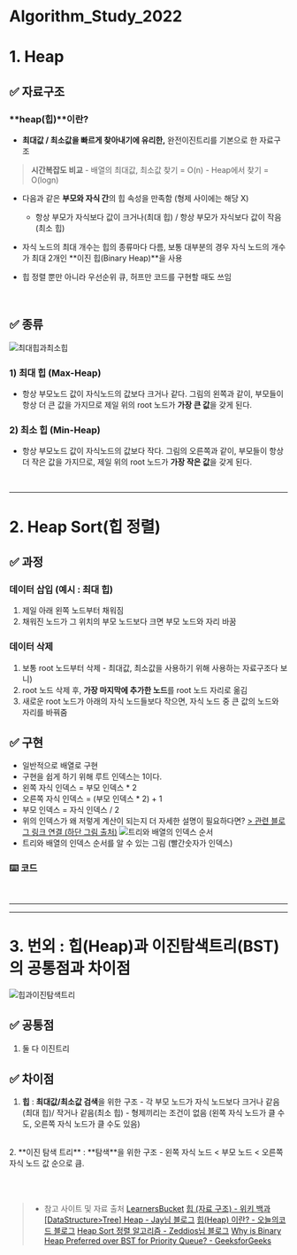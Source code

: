 # Algorithm_Study_2022

# 1. Heap 
## ✅ 자료구조
### **heap(힙)**이란? 

- **최대값 / 최소값을 빠르게 찾아내기에 유리한,** 완전이진트리를 기본으로 한 자료구조
> **시간복잡도 비교**
	- 배열의 최대값, 최소값 찾기 = O(n)
    - Heap에서 찾기 = O(logn) 


- 다음과 같은 **부모와 자식 간**의 힙 속성을 만족함 (형제 사이에는 해당 X)
	- 항상 부모가 자식보다 값이 크거나(최대 힙) / 항상 부모가 자식보다 값이 작음 (최소 힙)
    
- 자식 노드의 최대 개수는 힙의 종류마다 다름, 보통 대부분의 경우 자식 노드의 개수가 최대 2개인 **이진 힙(Binary Heap)**을 사용
- 힙 정렬 뿐만 아니라 우선순위 큐, 허프만 코드를 구현할 때도 쓰임

<br>


## ✅ 종류 
![최대힙과최소힙](https://velog.velcdn.com/images/ohjiae/post/8fdaeaf0-d528-41c7-b0fd-53ff5441f7d4/image.png)
### 1) 최대 힙 (Max-Heap)

- 항상 부모노드 값이 자식노드의 값보다 크거나 같다.
그림의 왼쪽과 같이, 부모들이 항상 더 큰 값을 가지므로 제일 위의 root 노드가 **가장 큰 값**을 갖게 된다. 

### 2) 최소 힙 (Min-Heap)

- 항상 부모노드 값이 자식노드의 값보다 작다.
그림의 오른쪽과 같이, 부모들이 항상 더 작은 값을 가지므로, 제일 위의 root 노드가 **가장 작은 값**을 갖게 된다.

<br>

---
<p>

  
# 2. Heap Sort(힙 정렬)
  
  ## ✅ 과정
  ### 데이터 삽입 (예시 : 최대 힙)
  1) 제일 아래 왼쪽 노드부터 채워짐
  2) 채워진 노드가 그 위치의 부모 노드보다 크면 부모 노드와 자리 바꿈
  
  ### 데이터 삭제
  1) 보통 root 노드부터 삭제
  	- 최대값, 최소값을 사용하기 위해 사용하는 자료구조다 보니)
  2) root 노드 삭제 후, **가장 마지막에 추가한 노드**를 root 노드 자리로 옮김
  3) 새로운 root 노드가 아래의 자식 노드들보다 작으면, 자식 노드 중 큰 값의 노드와 자리를 바꿔줌
  

  ## ✅ 구현

  - 일반적으로 배열로 구현
  - 구현을 쉽게 하기 위해 루트 인덱스는 1이다.
  - 왼쪽 자식 인덱스 = 부모 인덱스 * 2
  - 오른쪽 자식 인덱스 = (부모 인덱스 * 2) + 1
  - 부모 인덱스 = 자식 인덱스 / 2
  - 위의 인덱스가 왜 저렇게 계산이 되는지 더 자세한 설명이 필요하다면? 
  [> 관련 블로그 링크 연결 (하단 그림 출처)](https://zeddios.tistory.com/56)
  ![트리와 배열의 인덱스 순서](https://velog.velcdn.com/images/ohjiae/post/046ab64a-2dde-4214-9f97-03bd9cf7c37e/image.png)
  - 트리와 배열의 인덱스 순서를 알 수 있는 그림 (빨간숫자가 인덱스)


  ### ⌨️ 코드
  
  

<br>

---  



---

<p>

# 3. 번외 : 힙(Heap)과 이진탐색트리(BST)의 공통점과 차이점
![힙과이진탐색트리](https://velog.velcdn.com/images/ohjiae/post/17941a5c-81b5-4e3c-bf8d-896cd5f52cff/image.png)
  
## ✅ 공통점 
  1. 둘 다 이진트리
## ✅ 차이점 
  1. **힙** : **최대값/최소값 검색**을 위한 구조
  	- 각 부모 노드가 자식 노드보다 크거나 같음(최대 힙)/ 작거나 같음(최소 힙)
  	-  형제끼리는 조건이 없음 (왼쪽 자식 노드가 클 수도, 오른쪽 자식 노드가 클 수도 있음)
  <br>
  2. **이진 탐색 트리** : **탐색**을 위한 구조
  	- 왼쪽 자식 노드 < 부모 노드 < 오른쪽 자식 노드 값 순으로 큼.
  <br>
  
  
<p>
  <br>
  <br>


> - 참고 사이트 및 자료 출처 
[LearnersBucket](https://learnersbucket.com/tutorials/array/heap-data-structure-in-javascript/)
[힙 (자료 구조) - 위키 백과](https://ko.wikipedia.org/wiki/%ED%9E%99_(%EC%9E%90%EB%A3%8C_%EA%B5%AC%EC%A1%B0))
[[DataStructure>Tree] Heap - Jay님 블로그](https://medium.com/@jyw198908/heap-45bbad579e0c)
[힙(Heap) 이란? - 오늘의코드 블로그](https://todaycode.tistory.com/56)
[Heap Sort 정렬 알고리즘 - Zeddios님 블로그](https://zeddios.tistory.com/56)
[Why is Binary Heap Preferred over BST for Priority Queue? - GeeksforGeeks](https://www.geeksforgeeks.org/why-is-binary-heap-preferred-over-bst-for-priority-queue/)
